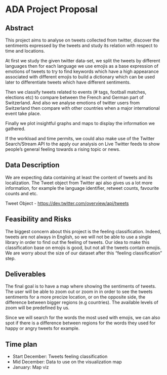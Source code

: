 # ADA Project Proposal


## Abstract


This project aims to analyse on tweets collected from twitter, discover the sentiments expressed by the tweets and study its relation with respect to time and locations.


At first we study the given twitter data-set, we split the tweets by different languages then for each language we use emojis as a base expression of emotions of tweets to try to find keywords which have a high appearance associated with different emojis to build a dictionary which can be used later to differentiate tweets which have different sentiments.


Then we classify tweets related to events (# tags, football matches, elections etc) to compare between the French and German part of Switzerland. And also we analyse emotions of twitter users from Switzerland then compare with other countries when a major international event take place. 


Finally we plot insightful graphs and maps to display the information we gathered.


If the workload and time permits, we could also make use of the Twitter Search/Stream API to the apply our analysis on Live Twitter feeds to show people’s general feeling towards a rising topic or news.


## Data Description
We are expecting data containing at least the content of tweets and its localization. The Tweet object from Twitter api also gives us a lot more information, for example the language identifier, retweet counts, favourite counts and etc.

Tweet Object - https://dev.twitter.com/overview/api/tweets


## Feasibility and Risks
The biggest concern about this project is the feeling classification. Indeed, tweets are not always in English, so we will not be able to use a single library in order to find out the feeling of tweets. Our idea to make this classification base on emojis is good, but not all the tweets contain emojis. We are worry about the size of our dataset after this “feeling classification” step.


## Deliverables
The final goal is to have a map where showing the sentiments of tweets. The user will be able to zoom out or zoom in in order to see the tweets sentiments for a more precize location, or on the opposite side, the difference between bigger regions (e.g countries). The available levels of zoom will be predefined by us.


Since we will search for the words the most used with emojis, we can also spot if there is a difference between regions for the words they used for happy or angry tweets for example.


## Time plan
<ul>
	<li>
		Start December: Tweets feeling classification
	</li>


<li>
		Mid December: Data to use on the visualization map
	</li>


<li>
		January: Map viz
	</li>
</ul>
